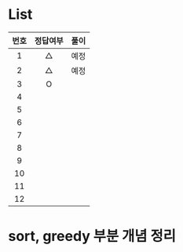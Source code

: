# List
|번호|정답여부|풀이|
|:---:|:---:|:---:|
|1|△|예정|
|2|△|예정|
|3|O||
|4|||
|5|||
|6|||
|7|||
|8|||
|9|||
|10|||
|11|||
|12|||

# sort, greedy 부분 개념 정리